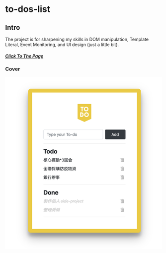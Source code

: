 # to-dos-list

<h2>Intro</h2>

The project is for sharpening my skills in DOM manipulation, Template Literal, Event Monitoring, and UI design (just a little bit).

<a href="https://autoimpact.github.io/to-dos-list/"><h5>Click To The Page</h5></a>


<h3>Cover</h3>
<img src="https://github.com/autoimpact/to-dos-list/blob/master/readme/cover_todoslist.png" alt="cover-image">

